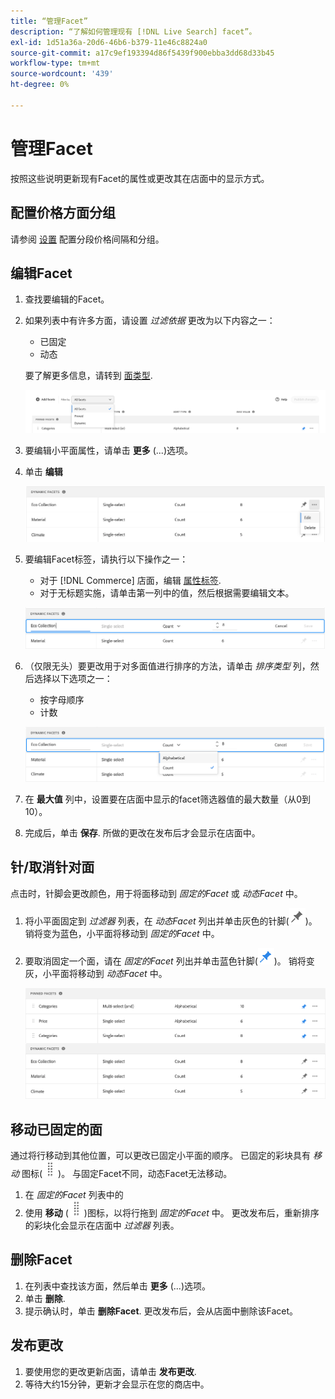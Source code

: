 ```yaml
---
title: “管理Facet”
description: “了解如何管理现有 [!DNL Live Search] facet”。
exl-id: 1d51a36a-20d6-46b6-b379-11e46c8824a0
source-git-commit: a17c9ef193394d86f5439f900ebba3dd68d33b45
workflow-type: tm+mt
source-wordcount: '439'
ht-degree: 0%

---
```


# 管理Facet

按照这些说明更新现有Facet的属性或更改其在店面中的显示方式。

## 配置价格方面分组

请参阅 [设置](settings.md) 配置分段价格间隔和分组。

## 编辑Facet

1. 查找要编辑的Facet。
1. 如果列表中有许多方面，请设置 *过滤依据* 更改为以下内容之一：

   * 已固定
   * 动态

   要了解更多信息，请转到 [面类型](facets-type.md).

   ![筛选彩块化](assets/facets-filter-by-cropped.png)

1. 要编辑小平面属性，请单击 **更多** (...)选项。
1. 单击 **编辑**

   ![编辑选项](assets/facet-edit-menu.png)

1. 要编辑Facet标签，请执行以下操作之一：

   * 对于 [!DNL Commerce] 店面，编辑 [属性标签](https://docs.magento.com/user-guide/stores/attributes-product.html).
   * 对于无标题实施，请单击第一列中的值，然后根据需要编辑文本。

   ![编辑标签](assets/facet-edit-label.png)

1. （仅限无头）要更改用于对多面值进行排序的方法，请单击 *排序类型* 列，然后选择以下选项之一：

   * 按字母顺序
   * 计数

   ![编辑计数](assets/facets-edit-count.png)

1. 在 **最大值** 列中，设置要在店面中显示的facet筛选器值的最大数量（从0到10）。
1. 完成后，单击 **保存**.
所做的更改在发布后才会显示在店面中。

## 针/取消针对面

点击时，针脚会更改颜色，用于将面移动到 *固定的Facet* 或 *动态Facet* 中。

1. 将小平面固定到 *过滤器* 列表，在 *动态Facet* 列出并单击灰色的针脚(![固定选择器](assets/btn-pin-gray.png))。
销将变为蓝色，小平面将移动到 *固定的Facet* 中。
1. 要取消固定一个面，请在 *固定的Facet* 列出并单击蓝色针脚(![固定选择器](assets/btn-pin-blue.png))。
销将变灰，小平面将移动到 *动态Facet* 中。

   ![固定和动态Facet](assets/facets-pinned-unpinned.png)

## 移动已固定的面

通过将行移动到其他位置，可以更改已固定小平面的顺序。 已固定的彩块具有 *移动* 图标(![移动选择器](assets/btn-move.png))。 与固定Facet不同，动态Facet无法移动。

1. 在 *固定的Facet* 列表中的
1. 使用 **移动** (![移动选择器](assets/btn-move.png))图标，以将行拖到 *固定的Facet* 中。
更改发布后，重新排序的彩块化会显示在店面中 *过滤器* 列表。

## 删除Facet

1. 在列表中查找该方面，然后单击 **更多** (...)选项。
1. 单击 **删除**.
1. 提示确认时，单击 **删除Facet**.
更改发布后，会从店面中删除该Facet。

## 发布更改

1. 要使用您的更改更新店面，请单击 **发布更改**.
1. 等待大约15分钟，更新才会显示在您的商店中。
